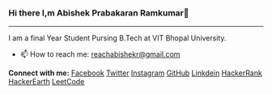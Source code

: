 ### Hi there I,m Abishek Prabakaran Ramkumar👋
------------------------------------------------------
I am a final Year Student Pursing B.Tech at VIT Bhopal University.


- 📫 How to reach me: reachabishekr@gmail.com

<b>Connect with me:</b>
<a href = "https://www.facebook.com/abishek.r.545">Facebook</a>
<a href = "https://twitter.com/abishekprabaka2">Twitter</a>
<a href = "https://www.instagram.com/abishek_prabakaran_r/">Instagram</a>
<a href = "https://github.com/Abijspy">GitHub</a>
<a href = "https://www.linkedin.com/in/abishek-prabakaran-ramkumar/">Linkdein</a>
<a href = "https://www.hackerrank.com/reachabishekr">HackerRank</a>
<a href = "https://www.hackerearth.com/@reachabishekr">HackerEarth</a>
<a href = "https://leetcode.com/reachabishekr/">LeetCode</a>
